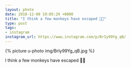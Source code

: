 ```yaml
---
layout: photo
date: 2018-12-08 19:05:29 +0000
title: "I think a few monkeys have escaped 🤣😂"
type: post
tags:
- instagram
instagram_url: https://www.instagram.com/p/BrIy99Yg_qB/
---
```


{% picture u-photo img/BrIy99Yg_qB.jpg %}

I think a few monkeys have escaped 🤣😂
